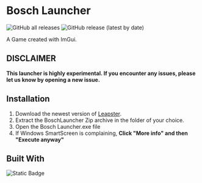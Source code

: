 # Bosch Launcher

![GitHub all releases](https://img.shields.io/github/downloads/Bosch-DEV/Bosch-Launcher/total?color=%23FF8C00&style=flat-square)
![GitHub release (latest by date)](https://img.shields.io/github/v/release/Bosch-DEV/Bosch-Launcher?style=flat-square)

A Game created with ImGui.

## **DISCLAIMER**
**This launcher is highly experimental. If you encounter any issues, please let us know by opening a new issue.**

## Installation
1. Download the newest version of [Leapster](https://github.com/Moldybot9411/Leapster/releases/download/v0.5/Leapster.zip).
2. Extract the BoschLauncher Zip archive in the folder of your choice.
3. Open the Bosch Launcher.exe file
4. If Windows SmartScreen is complaining, **Click "More info" and then "Execute anyway"** 

## Built With

![Static Badge](https://img.shields.io/badge/C%23%20-%20Visual%20Studio%20-%20darkgrey?style=for-the-badge)





<!---
## Contributors

<a href="https://github.com/Moldybot9411/Leapster/graphs/contributors">
  <img src="https://contrib.rocks/image?repo=Moldybot9411/Leapster" alt="contrib.rocks image" />
</a>
-->
